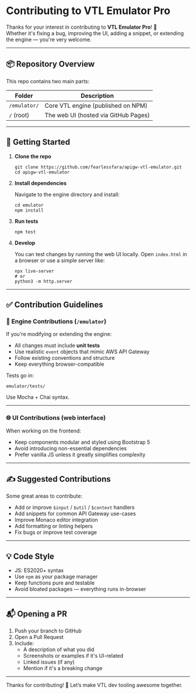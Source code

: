 # Contributing to VTL Emulator Pro

Thanks for your interest in contributing to **VTL Emulator Pro**! 🎉  
Whether it's fixing a bug, improving the UI, adding a snippet, or extending the engine — you're very welcome.

---

## 📦 Repository Overview

This repo contains two main parts:

| Folder        | Description                                |
|---------------|--------------------------------------------|
| `/emulator/`  | Core VTL engine (published on NPM)         |
| `/` (root)    | The web UI (hosted via GitHub Pages)       |

---

## 🚀 Getting Started

1. **Clone the repo**

    ```
    git clone https://github.com/fearlessfara/apigw-vtl-emulator.git
    cd apigw-vtl-emulator
    ```

2. **Install dependencies**

    Navigate to the engine directory and install:

    ```
    cd emulator
    npm install
    ```

3. **Run tests**

    ```
    npm test
    ```

4. **Develop**

    You can test changes by running the web UI locally. Open `index.html` in a browser or use a simple server like:

    ```
    npx live-server
    # or
    python3 -m http.server
    ```

---

## ✅ Contribution Guidelines

### 🧠 Engine Contributions (`/emulator`)

If you're modifying or extending the engine:

- All changes must include **unit tests**
- Use realistic `event` objects that mimic AWS API Gateway
- Follow existing conventions and structure
- Keep everything browser-compatible

Tests go in:

```
emulator/tests/
```

Use Mocha + Chai syntax.

---

### 🌐 UI Contributions (web interface)

When working on the frontend:

- Keep components modular and styled using Bootstrap 5
- Avoid introducing non-essential dependencies
- Prefer vanilla JS unless it greatly simplifies complexity

---

## ✍️ Suggested Contributions

Some great areas to contribute:

- Add or improve `$input` / `$util` / `$context` handlers
- Add snippets for common API Gateway use-cases
- Improve Monaco editor integration
- Add formatting or linting helpers
- Fix bugs or improve test coverage

---

## 💡 Code Style

- JS: ES2020+ syntax
- Use `npm` as your package manager
- Keep functions pure and testable
- Avoid bloated packages — everything runs in-browser

---

## 📬 Opening a PR

1. Push your branch to GitHub
2. Open a Pull Request
3. Include:
    - A description of what you did
    - Screenshots or examples if it's UI-related
    - Linked issues (if any)
    - Mention if it's a breaking change

---

Thanks for contributing! 🎉 Let’s make VTL dev tooling awesome together.
